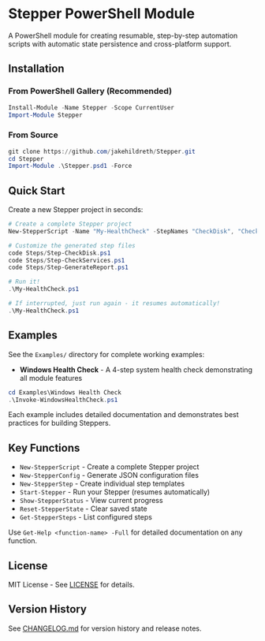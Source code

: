 # Stepper PowerShell Module

A PowerShell module for creating resumable, step-by-step automation scripts with automatic state persistence and cross-platform support.

## Installation

### From PowerShell Gallery (Recommended)
```powershell
Install-Module -Name Stepper -Scope CurrentUser
Import-Module Stepper
```

### From Source
```powershell
git clone https://github.com/jakehildreth/Stepper.git
cd Stepper
Import-Module .\Stepper.psd1 -Force
```

## Quick Start

Create a new Stepper project in seconds:

```powershell
# Create a complete Stepper project
New-StepperScript -Name "My-HealthCheck" -StepNames "CheckDisk", "CheckServices", "GenerateReport"

# Customize the generated step files
code Steps/Step-CheckDisk.ps1
code Steps/Step-CheckServices.ps1
code Steps/Step-GenerateReport.ps1

# Run it!
.\My-HealthCheck.ps1

# If interrupted, just run again - it resumes automatically!
.\My-HealthCheck.ps1
```

## Examples

See the `Examples/` directory for complete working examples:

- **Windows Health Check** - A 4-step system health check demonstrating all module features

```powershell
cd Examples\Windows Health Check
.\Invoke-WindowsHealthCheck.ps1
```

Each example includes detailed documentation and demonstrates best practices for building Steppers.

## Key Functions

- `New-StepperScript` - Create a complete Stepper project
- `New-StepperConfig` - Generate JSON configuration files
- `New-StepperStep` - Create individual step templates
- `Start-Stepper` - Run your Stepper (resumes automatically)
- `Show-StepperStatus` - View current progress
- `Reset-StepperState` - Clear saved state
- `Get-StepperSteps` - List configured steps

Use `Get-Help <function-name> -Full` for detailed documentation on any function.

## License

MIT License - See [LICENSE](LICENSE) for details.

## Version History

See [CHANGELOG.md](CHANGELOG.md) for version history and release notes.
